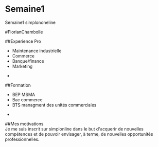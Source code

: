 # Semaine1
Semaine1 simplononeline


#FlorianChambolle  


##Experience Pro  
* Maintenance industrielle  
* Commerce  
* Banque/finance  
* Marketing  

-

##Formation  
* BEP MSMA  
* Bac commerce  
* BTS managment des unités commerciales  

-

##Mes motivations  
Je me suis inscrit sur simplonline dans le but d'acquerir de nouvelles compétences et de pouvoir envisager, à terme, de nouvelles opportunités professionnelles.

